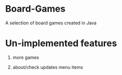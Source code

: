 Board-Games
===========

A selection of board games created in Java

Un-implemented features
===========
1) more games

2) about/check updates menu items
